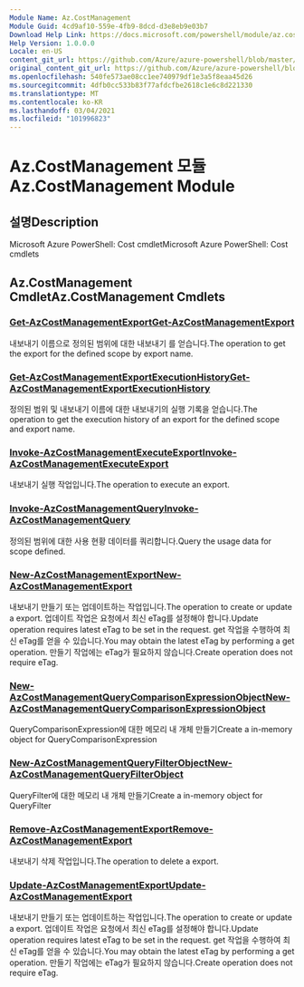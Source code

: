 ```yaml
---
Module Name: Az.CostManagement
Module Guid: 4cd9af10-559e-4fb9-8dcd-d3e8eb9e03b7
Download Help Link: https://docs.microsoft.com/powershell/module/az.costmanagement
Help Version: 1.0.0.0
Locale: en-US
content_git_url: https://github.com/Azure/azure-powershell/blob/master/src/CostManagement/help/Az.CostManagement.md
original_content_git_url: https://github.com/Azure/azure-powershell/blob/master/src/CostManagement/help/Az.CostManagement.md
ms.openlocfilehash: 540fe573ae08cc1ee740979df1e3a5f8eaa45d26
ms.sourcegitcommit: 4dfb0cc533b83f77afdcfbe2618c1e6c8d221330
ms.translationtype: MT
ms.contentlocale: ko-KR
ms.lasthandoff: 03/04/2021
ms.locfileid: "101996823"
---
```

# <span data-ttu-id="35404-101">Az.CostManagement 모듈</span><span class="sxs-lookup"><span data-stu-id="35404-101">Az.CostManagement Module</span></span>
## <span data-ttu-id="35404-102">설명</span><span class="sxs-lookup"><span data-stu-id="35404-102">Description</span></span>
<span data-ttu-id="35404-103">Microsoft Azure PowerShell: Cost cmdlet</span><span class="sxs-lookup"><span data-stu-id="35404-103">Microsoft Azure PowerShell: Cost cmdlets</span></span>

## <span data-ttu-id="35404-104">Az.CostManagement Cmdlet</span><span class="sxs-lookup"><span data-stu-id="35404-104">Az.CostManagement Cmdlets</span></span>
### [<span data-ttu-id="35404-105">Get-AzCostManagementExport</span><span class="sxs-lookup"><span data-stu-id="35404-105">Get-AzCostManagementExport</span></span>](Get-AzCostManagementExport.md)
<span data-ttu-id="35404-106">내보내기 이름으로 정의된 범위에 대한 내보내기 를 얻습니다.</span><span class="sxs-lookup"><span data-stu-id="35404-106">The operation to get the export for the defined scope by export name.</span></span>

### [<span data-ttu-id="35404-107">Get-AzCostManagementExportExecutionHistory</span><span class="sxs-lookup"><span data-stu-id="35404-107">Get-AzCostManagementExportExecutionHistory</span></span>](Get-AzCostManagementExportExecutionHistory.md)
<span data-ttu-id="35404-108">정의된 범위 및 내보내기 이름에 대한 내보내기의 실행 기록을 얻습니다.</span><span class="sxs-lookup"><span data-stu-id="35404-108">The operation to get the execution history of an export for the defined scope and export name.</span></span>

### [<span data-ttu-id="35404-109">Invoke-AzCostManagementExecuteExport</span><span class="sxs-lookup"><span data-stu-id="35404-109">Invoke-AzCostManagementExecuteExport</span></span>](Invoke-AzCostManagementExecuteExport.md)
<span data-ttu-id="35404-110">내보내기 실행 작업입니다.</span><span class="sxs-lookup"><span data-stu-id="35404-110">The operation to execute an export.</span></span>

### [<span data-ttu-id="35404-111">Invoke-AzCostManagementQuery</span><span class="sxs-lookup"><span data-stu-id="35404-111">Invoke-AzCostManagementQuery</span></span>](Invoke-AzCostManagementQuery.md)
<span data-ttu-id="35404-112">정의된 범위에 대한 사용 현황 데이터를 쿼리합니다.</span><span class="sxs-lookup"><span data-stu-id="35404-112">Query the usage data for scope defined.</span></span>

### [<span data-ttu-id="35404-113">New-AzCostManagementExport</span><span class="sxs-lookup"><span data-stu-id="35404-113">New-AzCostManagementExport</span></span>](New-AzCostManagementExport.md)
<span data-ttu-id="35404-114">내보내기 만들기 또는 업데이트하는 작업입니다.</span><span class="sxs-lookup"><span data-stu-id="35404-114">The operation to create or update a export.</span></span>
<span data-ttu-id="35404-115">업데이트 작업은 요청에서 최신 eTag를 설정해야 합니다.</span><span class="sxs-lookup"><span data-stu-id="35404-115">Update operation requires latest eTag to be set in the request.</span></span>
<span data-ttu-id="35404-116">get 작업을 수행하여 최신 eTag를 얻을 수 있습니다.</span><span class="sxs-lookup"><span data-stu-id="35404-116">You may obtain the latest eTag by performing a get operation.</span></span>
<span data-ttu-id="35404-117">만들기 작업에는 eTag가 필요하지 않습니다.</span><span class="sxs-lookup"><span data-stu-id="35404-117">Create operation does not require eTag.</span></span>

### [<span data-ttu-id="35404-118">New-AzCostManagementQueryComparisonExpressionObject</span><span class="sxs-lookup"><span data-stu-id="35404-118">New-AzCostManagementQueryComparisonExpressionObject</span></span>](New-AzCostManagementQueryComparisonExpressionObject.md)
<span data-ttu-id="35404-119">QueryComparisonExpression에 대한 메모리 내 개체 만들기</span><span class="sxs-lookup"><span data-stu-id="35404-119">Create a in-memory object for QueryComparisonExpression</span></span>

### [<span data-ttu-id="35404-120">New-AzCostManagementQueryFilterObject</span><span class="sxs-lookup"><span data-stu-id="35404-120">New-AzCostManagementQueryFilterObject</span></span>](New-AzCostManagementQueryFilterObject.md)
<span data-ttu-id="35404-121">QueryFilter에 대한 메모리 내 개체 만들기</span><span class="sxs-lookup"><span data-stu-id="35404-121">Create a in-memory object for QueryFilter</span></span>

### [<span data-ttu-id="35404-122">Remove-AzCostManagementExport</span><span class="sxs-lookup"><span data-stu-id="35404-122">Remove-AzCostManagementExport</span></span>](Remove-AzCostManagementExport.md)
<span data-ttu-id="35404-123">내보내기 삭제 작업입니다.</span><span class="sxs-lookup"><span data-stu-id="35404-123">The operation to delete a export.</span></span>

### [<span data-ttu-id="35404-124">Update-AzCostManagementExport</span><span class="sxs-lookup"><span data-stu-id="35404-124">Update-AzCostManagementExport</span></span>](Update-AzCostManagementExport.md)
<span data-ttu-id="35404-125">내보내기 만들기 또는 업데이트하는 작업입니다.</span><span class="sxs-lookup"><span data-stu-id="35404-125">The operation to create or update a export.</span></span>
<span data-ttu-id="35404-126">업데이트 작업은 요청에서 최신 eTag를 설정해야 합니다.</span><span class="sxs-lookup"><span data-stu-id="35404-126">Update operation requires latest eTag to be set in the request.</span></span>
<span data-ttu-id="35404-127">get 작업을 수행하여 최신 eTag를 얻을 수 있습니다.</span><span class="sxs-lookup"><span data-stu-id="35404-127">You may obtain the latest eTag by performing a get operation.</span></span>
<span data-ttu-id="35404-128">만들기 작업에는 eTag가 필요하지 않습니다.</span><span class="sxs-lookup"><span data-stu-id="35404-128">Create operation does not require eTag.</span></span>

